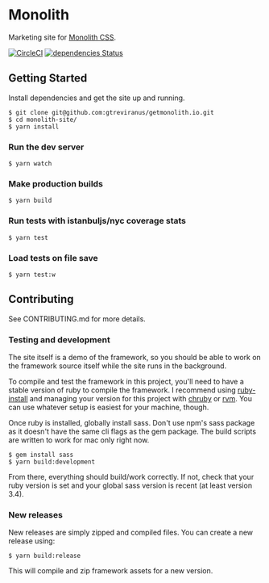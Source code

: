 # Monolith

Marketing site for [Monolith CSS](https://github.com/geotrev/monolith).

[![CircleCI](https://circleci.com/gh/geotrev/getmonolith.io/tree/master.svg?style=svg)](https://circleci.com/gh/geotrev/monolith-site/tree/master) [![dependencies Status](https://david-dm.org/geotrev/getmonolith.io/status.svg)](https://david-dm.org/geotrev/getmonolith.io)

## Getting Started

Install dependencies and get the site up and running.

```shell
$ git clone git@github.com:gtreviranus/getmonolith.io.git
$ cd monolith-site/
$ yarn install
```

### Run the dev server

```shell
$ yarn watch
```

### Make production builds

```shell
$ yarn build
```

### Run tests with istanbuljs/nyc coverage stats

```shell
$ yarn test
```

### Load tests on file save

```shell
$ yarn test:w
```

## Contributing

See CONTRIBUTING.md for more details.

### Testing and development

The site itself is a demo of the framework, so you should be able to work on the framework source itself while the site runs in the background.

To compile and test the framework in this project, you'll need to have a stable version of ruby to compile the framework. I recommend using [ruby-install](https://www.ruby-lang.org/en/documentation/installation/#ruby-install) and managing your version for this project with [chruby](https://www.ruby-lang.org/en/documentation/installation/#chruby) or [rvm](https://www.ruby-lang.org/en/documentation/installation/#rvm). You can use whatever setup is easiest for your machine, though.

Once ruby is installed, globally install sass. Don't use npm's sass package as it doesn't have the same cli flags as the gem package. The build scripts are written to work for mac only right now.

```shell
$ gem install sass
$ yarn build:development
```

From there, everything should build/work correctly. If not, check that your ruby version is set and your global sass version is recent (at least version 3.4).

### New releases

New releases are simply zipped and compiled files. You can create a new release using:

```shell
$ yarn build:release
```

This will compile and zip framework assets for a new version.
